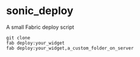 # sonic_deploy
A small Fabric deploy script 

```
git clone
fab deploy:your_widget
fab deploy:your_widget,a_custom_folder_on_server
```
